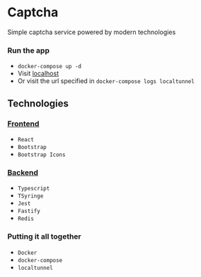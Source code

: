 # Captcha

Simple captcha service powered by modern technologies

### Run the app

 - `docker-compose up -d`
 - Visit [localhost](http://localhost)
 - Or visit the url specified in `docker-compose logs localtunnel`

## Technologies

 ### [Frontend](./frontend/)

  - `React`
  - `Bootstrap`
  - `Bootstrap Icons`

 ### [Backend](./api/)

  - `Typescript`
  - `TSyringe`
  - `Jest`
  - `Fastify`
  - `Redis`

 ### Putting it all together

  - `Docker`
  - `docker-compose`
  - `localtunnel`
